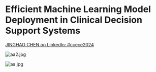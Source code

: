 # Efficient Machine Learning Model Deployment in Clinical Decision Support Systems

[JINGHAO CHEN on LinkedIn: #ccece2024](https://www.linkedin.com/posts/adam-cjh_ccece2024-activity-7228522973136138240-u7bd?utm_source=share&utm_medium=member_desktop)

![aa2.jpg](aa2.jpg)

![aa.jpg](aa.jpg)
